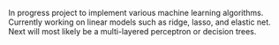 In progress project to implement various machine learning algorithms. Currently working on linear models such as ridge, lasso, and elastic net. Next will most likely be a multi-layered perceptron or decision trees. 
